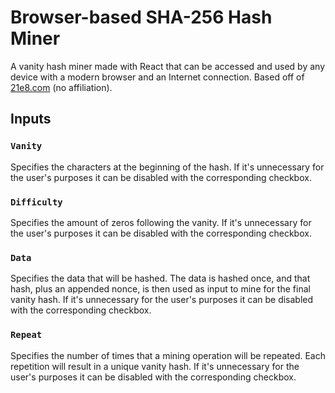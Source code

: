 # Browser-based SHA-256 Hash Miner

A vanity hash miner made with React that can be accessed and used by any device with a modern browser and an Internet connection. Based off of [21e8.com](https://21e8.com/) (no affiliation).

## Inputs

### `Vanity`

Specifies the characters at the beginning of the hash. If it's unnecessary for the user's purposes it can be disabled with the corresponding checkbox.

### `Difficulty`

Specifies the amount of zeros following the vanity. If it's unnecessary for the user's purposes it can be disabled with the corresponding checkbox.

### `Data`

Specifies the data that will be hashed. The data is hashed once, and that hash, plus an appended nonce, is then used as input to mine for the final vanity hash. If it's unnecessary for the user's purposes it can be disabled with the corresponding checkbox.

### `Repeat`

Specifies the number of times that a mining operation will be repeated. Each repetition will result in a unique vanity hash. If it's unnecessary for the user's purposes it can be disabled with the corresponding checkbox.